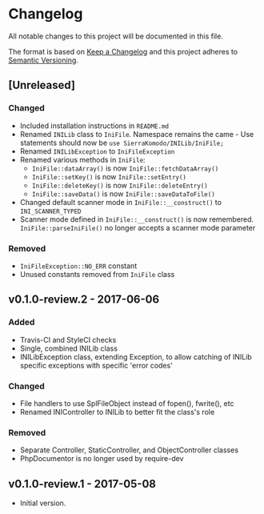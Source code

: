 # Changelog

All notable changes to this project will be documented in this file.

The format is based on [Keep a Changelog](http://keepachangelog.com/) and this project adheres to [Semantic Versioning](http://semver.org/).


## [Unreleased]
### Changed
 - Included installation instructions in `README.md`
 - Renamed `INILib` class to `IniFile`. Namespace remains the came - Use statements should now be `use SierraKomodo/INILib/IniFile;`
 - Renamed `INILibException` to `IniFileException`
 - Renamed various methods in `IniFile`:
    - `IniFile::dataArray()` is now `IniFile::fetchDataArray()`
    - `IniFile::setKey()` is now `IniFile::setEntry()`
    - `IniFile::deleteKey()` is now `IniFile::deleteEntry()`
    - `IniFile::saveData()` is now `IniFile::saveDataToFile()`
 - Changed default scanner mode in `IniFile::__construct()` to `INI_SCANNER_TYPED`
 - Scanner mode defined in `IniFile::__construct()` is now remembered. `IniFile::parseIniFile()` no longer accepts a scanner mode parameter

### Removed
 - `IniFileException::NO_ERR` constant
 - Unused constants removed from `IniFile` class


## v0.1.0-review.2 - 2017-06-06
### Added
 - Travis-CI and StyleCI checks
 - Single, combined INILib class
 - INILibException class, extending Exception, to allow catching of INILib specific exceptions with specific 'error codes'

### Changed
 - File handlers to use SplFileObject instead of fopen(), fwrite(), etc
 - Renamed INIController to INILib to better fit the class's role

### Removed
 - Separate Controller, StaticController, and ObjectController classes
 - PhpDocumentor is no longer used by require-dev


## v0.1.0-review.1 - 2017-05-08
 - Initial version.
